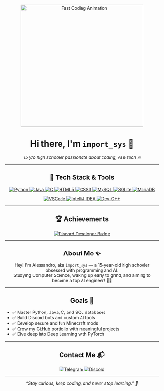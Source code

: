 <p align="center">
  <img src="https://media.giphy.com/media/l4Jz3a8jO92crUlWM/giphy.gif" alt="Fast Coding Animation" width="400" />
</p>

<h1 align="center">Hi there, I'm <code>import_sys</code> 👋</h1>

<p align="center">
  <em>15 y/o high schooler passionate about coding, AI & tech 🔥</em>
</p>

---

<h2 align="center">🚀 Tech Stack & Tools</h2>

<p align="center">
  <a href="https://www.python.org/" target="_blank" rel="noopener noreferrer">
    <img src="https://img.shields.io/badge/Python-3776AB?style=for-the-badge&logo=python&logoColor=white" alt="Python"/>
  </a>
  <a href="https://www.java.com/" target="_blank" rel="noopener noreferrer">
    <img src="https://img.shields.io/badge/Java-007396?style=for-the-badge&logo=java&logoColor=white" alt="Java"/>
  </a>
  <a href="https://en.wikipedia.org/wiki/C_(programming_language)" target="_blank" rel="noopener noreferrer">
    <img src="https://img.shields.io/badge/C-A8B9CC?style=for-the-badge&logo=c&logoColor=white" alt="C"/>
  </a>
  <a href="https://developer.mozilla.org/en-US/docs/Web/HTML" target="_blank" rel="noopener noreferrer">
    <img src="https://img.shields.io/badge/HTML5-E34F26?style=for-the-badge&logo=html5&logoColor=white" alt="HTML5"/>
  </a>
  <a href="https://developer.mozilla.org/en-US/docs/Web/CSS" target="_blank" rel="noopener noreferrer">
    <img src="https://img.shields.io/badge/CSS3-1572B6?style=for-the-badge&logo=css3&logoColor=white" alt="CSS3"/>
  </a>
  <a href="https://www.mysql.com/" target="_blank" rel="noopener noreferrer">
    <img src="https://img.shields.io/badge/MySQL-4479A1?style=for-the-badge&logo=mysql&logoColor=white" alt="MySQL"/>
  </a>
  <a href="https://sqlite.org/index.html" target="_blank" rel="noopener noreferrer">
    <img src="https://img.shields.io/badge/SQLite-003B57?style=for-the-badge&logo=sqlite&logoColor=white" alt="SQLite"/>
  </a>
  <a href="https://mariadb.org/" target="_blank" rel="noopener noreferrer">
    <img src="https://img.shields.io/badge/MariaDB-003545?style=for-the-badge&logo=mariadb&logoColor=white" alt="MariaDB"/>
  </a>
</p>

<p align="center">
  <a href="https://code.visualstudio.com/" target="_blank" rel="noopener noreferrer">
    <img src="https://img.shields.io/badge/VSCode-007ACC?style=for-the-badge&logo=visual-studio-code&logoColor=white" alt="VSCode"/>
  </a>
  <a href="https://www.jetbrains.com/idea/" target="_blank" rel="noopener noreferrer">
    <img src="https://img.shields.io/badge/IntelliJ_IDEA-000000?style=for-the-badge&logo=intellij-idea&logoColor=white" alt="IntelliJ IDEA"/>
  </a>
  <a href="https://sourceforge.net/projects/orwelldevcpp/" target="_blank" rel="noopener noreferrer">
    <img src="https://img.shields.io/badge/Dev--C++-00599C?style=for-the-badge&logo=dev-c&logoColor=white" alt="Dev-C++"/>
  </a>
</p>

---

<h2 align="center">🏆 Achievements</h2>

<p align="center">
  <a href="https://discord.com/developers" target="_blank" rel="noopener noreferrer">
    <img src="https://img.shields.io/badge/Discord_Developer-7289DA?style=for-the-badge&logo=discord&logoColor=white" alt="Discord Developer Badge"/>
  </a>
</p>

---

<h2 align="center">About Me ✨</h2>

<p align="center">
Hey! I'm Alessandro, aka <code>import_sys</code> — a 15-year-old high schooler obsessed with programming and AI.<br/>
Studying Computer Science, waking up early to grind, and aiming to become a top AI engineer! 💪🤖
</p>

---

<h2 align="center">Goals 🎯</h2>

<ul style="max-width: 600px; margin: auto;">
  <li>✅ Master Python, Java, C, and SQL databases</li>
  <li>✅ Build Discord bots and custom AI tools</li>
  <li>✅ Develop secure and fun Minecraft mods</li>
  <li>✅ Grow my GitHub portfolio with meaningful projects</li>
  <li>✅ Dive deep into Deep Learning with PyTorch</li>
</ul>

---

<h2 align="center">Contact Me 📬</h2>

<p align="center">
  <a href="https://t.me/importsyss" target="_blank" rel="noopener noreferrer">
    <img src="https://img.shields.io/badge/Telegram-0088CC?style=for-the-badge&logo=telegram&logoColor=white" alt="Telegram"/>
  </a>
  <a href="https://discord.com/users/1106645819811184754" target="_blank" rel="noopener noreferrer">
    <img src="https://img.shields.io/badge/Discord-5865F2?style=for-the-badge&logo=discord&logoColor=white" alt="Discord"/>
  </a>
</p>

---

<p align="center"><em>“Stay curious, keep coding, and never stop learning.” 🚀</em></p>
